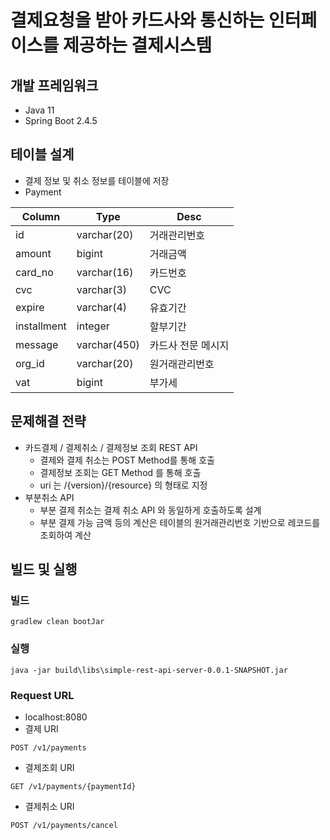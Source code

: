# 결제요청을 받아 카드사와 통신하는 인터페이스를 제공하는 결제시스템

## 개발 프레임워크
* Java 11
* Spring Boot 2.4.5

## 테이블 설계
* 결제 정보 및 취소 정보를 테이블에 저장
* Payment

| Column      |      Type     |  Desc             |
|-------------|---------------|-------------------|
| id          | varchar(20)   |  거래관리번호      |
| amount      | bigint        |  거래금액          |
| card_no     | varchar(16)   |  카드번호          |
| cvc         | varchar(3)    |  CVC              |
| expire      | varchar(4)    |  유효기간          |
| installment | integer       |  할부기간          |
| message     | varchar(450)  |  카드사 전문 메시지 |
| org_id      | varchar(20)   |  원거래관리번호     |
| vat         | bigint        |  부가세            |

## 문제해결 전략
* 카드결제 / 결제취소 / 결제정보 조회 REST API
  * 결제와 결제 취소는 POST Method를 통해 호출
  * 결제정보 조회는 GET Method 를 통해 호출
  * uri 는 /{version}/{resource} 의 형태로 지정
* 부분취소 API
  * 부분 결제 취소는 결제 취소 API 와 동일하게 호출하도록 설계
  * 부분 결제 가능 금액 등의 계산은 테이블의 원거래관리번호 기반으로 레코드를 조회하여 계산

## 빌드 및 실행
### 빌드
```
gradlew clean bootJar
```
### 실행
```
java -jar build\libs\simple-rest-api-server-0.0.1-SNAPSHOT.jar
```
### Request URL
 * localhost:8080
 * 결제 URI
  ```
  POST /v1/payments
  ```
 * 결제조회 URI
  ```
  GET /v1/payments/{paymentId}
  ```
 * 결제취소 URI
  ```
  POST /v1/payments/cancel
  ```